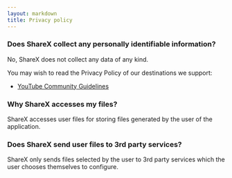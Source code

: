 ```yaml
---
layout: markdown
title: Privacy policy
---
```


### Does ShareX collect any personally identifiable information?

No, ShareX does not collect any data of any kind. 

You may wish to read the Privacy Policy of our destinations we support:
- [YouTube Community Guidelines](https://www.youtube.com/intl/ALL_au/howyoutubeworks/policies/community-guidelines/)


### Why ShareX accesses my files?

ShareX accesses user files for storing files generated by the user of the application.

### Does ShareX send user files to 3rd party services?

ShareX only sends files selected by the user to 3rd party services which the user chooses themselves to configure.
